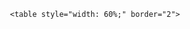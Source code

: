   <body>
  <center>
      <style> 
	       body {
        background-image: url("https://i.pinimg.com/564x/ee/96/06/ee9606c1e661990cad30cc13e5b1316b.jpg");
        background-attachment: fixed;
         background-position: bottom;
       }
	  </style>
	  </body>
	
	<table style="width: 60%;" border="2">
<tbody>
<tr>
<td>&nbsp;</td>
<td>&nbsp;</td>
</tr>
</tbody>
</table>
